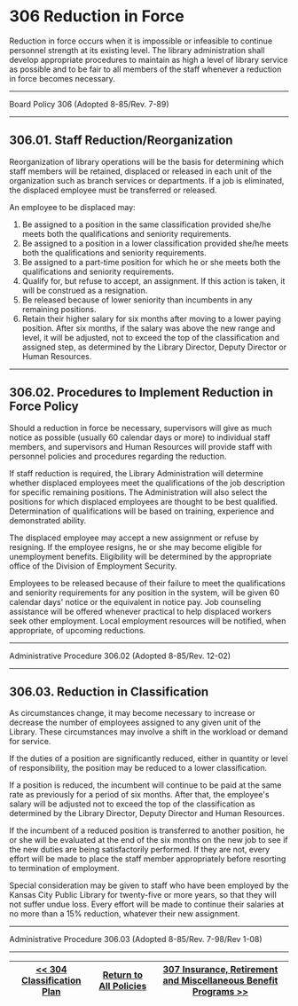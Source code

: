# 306 Reduction in Force

Reduction in force occurs when it is impossible or infeasible to continue personnel strength at its existing level. The library administration shall develop appropriate procedures to maintain as high a level of library service as possible and to be fair to all members of the staff whenever a reduction in force becomes necessary.

---

Board Policy 306 (Adopted 8-85/Rev. 7-89)

---

## 306.01. Staff Reduction/Reorganization

Reorganization of library operations will be the basis for determining which staff members will be retained, displaced or released in each unit of the organization such as branch services or departments. If a job is eliminated, the displaced employee must be transferred or released.

An employee to be displaced may:

1. Be assigned to a position in the same classification provided she/he meets both the qualifications and seniority requirements.
2. Be assigned to a position in a lower classification provided she/he meets both the qualifications and seniority requirements.
3. Be assigned to a part-time position for which he or she meets both the qualifications and seniority requirements.
4. Qualify for, but refuse to accept, an assignment. If this action is taken, it will be construed as a resignation.
5. Be released because of lower seniority than incumbents in any remaining positions.
6. Retain their higher salary for six months after moving to a lower paying position. After six months, if the salary was above the new range and level, it will be adjusted, not to exceed the top of the classification and assigned step, as determined by the Library Director, Deputy Director or Human Resources.

---

## 306.02. Procedures to Implement Reduction in Force Policy

Should a reduction in force be necessary, supervisors will give as much notice as possible (usually 60 calendar days or more) to individual staff members, and supervisors and Human Resources will provide staff with personnel policies and procedures regarding the reduction.

If staff reduction is required, the Library Administration will determine whether displaced employees meet the qualifications of the job description for specific remaining positions. The Administration will also select the positions for which displaced employees are thought to be best qualified. Determination of qualifications will be based on training, experience and demonstrated ability.

The displaced employee may accept a new assignment or refuse by resigning. If the employee resigns, he or she may become eligible for unemployment benefits. Eligibility will be determined by the appropriate office of the Division of Employment Security.

Employees to be released because of their failure to meet the qualifications and seniority requirements for any position in the system, will be given 60 calendar days' notice or the equivalent in notice pay. Job counseling assistance will be offered whenever practical to help displaced workers seek other employment. Local employment resources will be notified, when appropriate, of upcoming reductions.

---

Administrative Procedure 306.02 (Adopted 8-85/Rev. 12-02)

---

## 306.03. Reduction in Classification

As circumstances change, it may become necessary to increase or decrease the number of employees assigned to any given unit of the Library. These circumstances may involve a shift in the workload or demand for service.

If the duties of a position are significantly reduced, either in quantity or level of responsibility, the position may be reduced to a lower classification.

If a position is reduced, the incumbent will continue to be paid at the same rate as previously for a period of six months. After that, the employee's salary will be adjusted not to exceed the top of the classification as determined by the Library Director, Deputy Director and Human Resources.

If the incumbent of a reduced position is transferred to another position, he or she will be evaluated at the end of the six months on the new job to see if the new duties are being satisfactorily performed. If they are not, every effort will be made to place the staff member appropriately before resorting to termination of employment.

Special consideration may be given to staff who have been employed by the Kansas City Public Library for twenty-five or more years, so that they will not suffer undue loss. Every effort will be made to continue their salaries at no more than a 15% reduction, whatever their new assignment.

---

Administrative Procedure 306.03 (Adopted 8-85/Rev. 7-98/Rev 1-08)

---
[<< 304 Classification Plan](/policies/300-personnel-staff/304.md) | [Return to All Policies](/policies/) | [307 Insurance, Retirement and Miscellaneous Benefit Programs >>](/policies/300-personnel-staff/307.md)
--- | --- | ---
